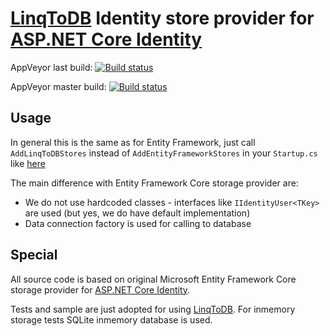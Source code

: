 [LinqToDB](https://github.com/linq2db/linq2db) Identity store provider for [ASP.NET Core Identity](https://github.com/aspnet/Identity)
===

AppVeyor last build: [![Build status](https://ci.appveyor.com/api/projects/status/x15cyc688w9247oj?svg=true)](https://ci.appveyor.com/project/ili/linqtodb-identity)

AppVeyor master build: [![Build status](https://ci.appveyor.com/api/projects/status/x15cyc688w9247oj/branch/master?svg=true)](https://ci.appveyor.com/project/ili/linqtodb-identity/branch/master)

## Usage
In general this is the same as for Entity Framework, just call `AddLinqToDBStores` instead of `AddEntityFrameworkStores` in your `Startup.cs` like [here](https://github.com/ili/LinqToDB.Identity/blob/master/samples/IdentitySample.Mvc/Startup.cs#L62)

The main difference with Entity Framework Core storage provider are:
* We do not use hardcoded classes - interfaces like `IIdentityUser<TKey>` are used (but yes, we do have default implementation)
* Data connection factory is used for calling to database

## Special
All source code is based on original Microsoft Entity Framework Core storage provider for [ASP.NET Core Identity](https://github.com/aspnet/Identity).

Tests and sample are just adopted for using [LinqToDB](https://github.com/linq2db/linq2db). For inmemory storage tests SQLite inmemory database is used.
